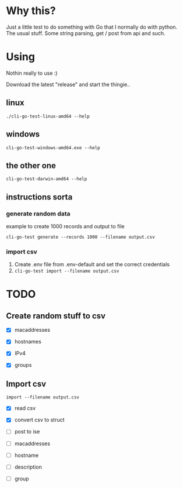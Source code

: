# Why this?

Just a little test to do something with Go that I normally do with python.  
The usual stuff. Some string parsing, get / post from api and such.

# Using

Nothin really to use :)

Download the latest "release" and start the thingie..

## linux

`./cli-go-test-linux-amd64 --help`

## windows

`cli-go-test-windows-amd64.exe --help`

## the other one

`cli-go-test-darwin-amd64 --help`

## instructions sorta

### generate random data

example to create 1000 records and output to file

`cli-go-test generate --records 1000 --filename output.csv`

### import csv

1. Create .env file from .env-default and set the correct credentials
2. `cli-go-test import --filename output.csv`

# TODO

## Create random stuff to csv


- [x] macaddresses 
- [x] hostnames
- [x] IPv4 
- [x] groups


## Import csv

`import --filename output.csv`

- [x] read csv
- [x] convert csv to struct
- [ ] post to ise
 - [ ] macaddresses
 - [ ] hostname
 - [ ] description
 - [ ] group

